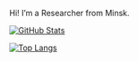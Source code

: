 Hi! I’m a Researcher from Minsk.

[![GitHub Stats](https://github-readme-stats.vercel.app/api?username=probeldev&show_icons=true&theme=transparent)](https://github.com/probeldev)

[![Top Langs](https://github-readme-stats.vercel.app/api/top-langs/?username=probeldev&layout=compact&theme=transparent)](https://github.com/probeldev)
